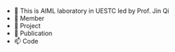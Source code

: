 - 👋 This is AIML laboratory in UESTC led by Prof. Jin Qi
- 👀 Member
- 🌱 Project
- 💞️ Publication
- 📫 Code

<!---
jinqijinqi/jinqijinqi is a ✨ special ✨ repository because its `README.md` (this file) appears on your GitHub profile.
You can click the Preview link to take a look at your changes.
--->

